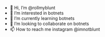 - 👋 Hi, I’m @rollmyblunt
- 👀 I’m interested in botnets
- 🌱 I’m currently learning botnets
- 💞️ I’m looking to collaborate on botnets
- 📫 How to reach me instagram @imnotblunt

<!---
rollmyblunt/rollmyblunt is a ✨ special ✨ repository because its `README.md` (this file) appears on your GitHub profile.
You can click the Preview link to take a look at your changes.
--->
